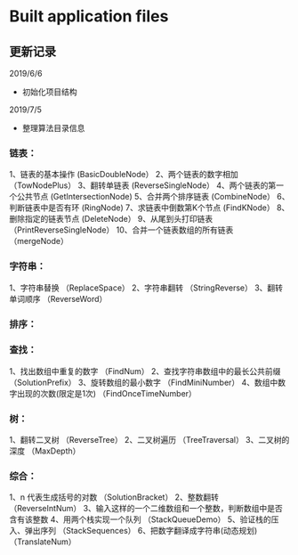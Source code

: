 # Built application files

## 更新记录

2019/6/6
* 初始化项目结构

2019/7/5
* 整理算法目录信息

### 链表：
1、链表的基本操作                                            (BasicDoubleNode）
2、两个链表的数字相加                                        （TowNodePlus）
3、翻转单链表                                                (ReverseSingleNode）
4、两个链表的第一个公共节点                                    (GetIntersectionNode)
5、合并两个排序链表                                           (CombineNode）
6、判断链表中是否有环                                         (RingNode)
7、求链表中倒数第K个节点                                      (FindKNode）
8、删除指定的链表节点                                         (DeleteNode）
9、从尾到头打印链表                                          （PrintReverseSingleNode）
10、合并一个链表数组的所有链表                                 （mergeNode）


### 字符串：
1、字符串替换                                               （ReplaceSpace）
2、字符串翻转                                               （StringReverse）
3、翻转单词顺序                                             （ReverseWord）

### 排序：

### 查找：
1、找出数组中重复的数字                                       （FindNum）
2、查找字符串数组中的最长公共前缀                               （SolutionPrefix）
3、旋转数组的最小数字                                         （FindMiniNumber）
4、数组中数字出现的次数(限定是1次)                              （FindOnceTimeNumber）

### 树：
1、翻转二叉树                                               （ReverseTree）
2、二叉树遍历                                               （TreeTraversal）
3、二叉树的深度                                             （MaxDepth）

### 综合：
1、n 代表生成括号的对数                                       （SolutionBracket）
2、整数翻转                                                  （ReverseIntNum）
3、输入这样的一个二维数组和一个整数，判断数组中是否含有该整数
4、用两个栈实现一个队列                                        （StackQueueDemo）
5、验证栈的压入、弹出序列                                      （StackSequences）
6、把数字翻译成字符串(动态规划)                                 （TranslateNum）
